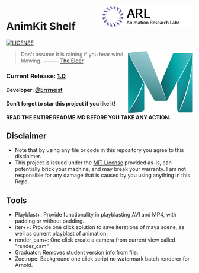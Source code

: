<img align="right" src="https://github.com/Errrneist/AnimKit/blob/master/IMG/arl_logo.png" alt="ARL" width="250">

# AnimKit Shelf
[![LICENSE](https://img.shields.io/badge/license-Anti%20996-blue.svg)](https://github.com/996icu/996.ICU/blob/master/LICENSE)

<img align="right" src="https://github.com/Errrneist/AnimKit/blob/master/IMG/maya_icon.png" alt="Maya" width="175">


> Don't assume it is raining if you hear wind blowing. ——— [The Elder](https://hongjunwu.com/elder/).    
### Current Release: [1.0](https://github.com/Errrneist/AnimKit/releases)
#### Developer: [@Errrneist](https://github.com/Errrneist/)
#### Don't forget to star this project if you like it! 
#### READ THE ENTIRE README.MD BEFORE YOU TAKE ANY ACTION.


## Disclaimer
* Note that by using any file or code in this repository you agree to this disclaimer.
* This project is issued under the [MIT License](https://opensource.org/licenses/MIT) provided as-is, can potentially brick your machine, and may break your warranty. I am not responsible for any damage that is caused by you using anything in this Repo.

## Tools
* Playblast+: Provide functionality in playblasting AVI and MP4, with padding or without padding.
* iter++: Provide one click solution to save iterations of maya scene, as well as current playblast of animation.
* render_cam+: One click create a camera from current view called "render_cam"
* Graduator: Removes student version info from file.
* Zoetrope: Background one click script no watermark batch renderer for Arnold.

